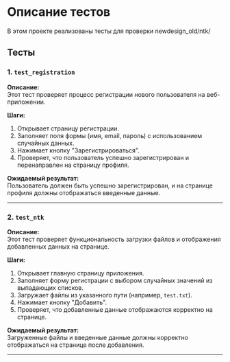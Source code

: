 # Описание тестов

В этом проекте реализованы тесты для проверки newdesign_old/ntk/
## Тесты

### 1. `test_registration`

**Описание:**  
Этот тест проверяет процесс регистрации нового пользователя на веб-приложении.

**Шаги:**
1. Открывает страницу регистрации.
2. Заполняет поля формы (имя, email, пароль) с использованием случайных данных.
3. Нажимает кнопку "Зарегистрироваться".
4. Проверяет, что пользователь успешно зарегистрирован и перенаправлен на страницу профиля.

**Ожидаемый результат:**  
Пользователь должен быть успешно зарегистрирован, и на странице профиля должны отображаться введенные данные.

---

### 2. `test_ntk`

**Описание:**  
Этот тест проверяет функциональность загрузки файлов и отображения добавленных данных на странице.

**Шаги:**
1. Открывает главную страницу приложения.
2. Заполняет форму регистрации с выбором случайных значений из выпадающих списков.
3. Загружает файлы из указанного пути (например, `test.txt`).
4. Нажимает кнопку "Добавить".
5. Проверяет, что добавленные данные отображаются корректно на странице.

**Ожидаемый результат:**  
Загруженные файлы и введенные данные должны корректно отображаться на странице после добавления.

---
